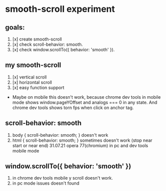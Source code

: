 # smooth-scroll experiment

## goals:
1. [x] create smooth-scroll
2. [x] check scroll-behavior: smooth.
3. [x] check window.scrollTo({ behavior: 'smooth' }).

## my smooth-scroll
1. [x] vertical scroll
2. [x] horizontal scroll
3. [x] easy function support
* Maybe on mobile this doesn't work, because chrome dev tools in mobile mode shows window.pageYOffset and analogs === 0 in any state. And chrome dev tools shows torn fps when click on anchor tag.

## scroll-behavior: smooth
1. body { scroll-behavior: smooth; } doesn't work
2. html { scroll-behavior: smooth; } sometimes doesn't work (stop near start or near end) 31.07.21 opera 77(chromium) in pc and dev tools mobile mode

## window.scrollTo({ behavior: 'smooth' })
1. in chrome dev tools mobile y scroll doesn't work.
2. in pc mode issues doesn't found